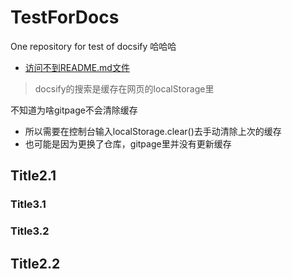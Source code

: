 # TestForDocs

One repository for test of docsify 哈哈哈

- [访问不到README.md文件](https://cloud.tencent.com/developer/article/1855878?areaSource=102001.12&traceId=Aj1sJkLVb5XRVAqU_zMa1)

> docsify的搜索是缓存在网页的localStorage里

不知道为啥gitpage不会清除缓存

- 所以需要在控制台输入localStorage.clear()去手动清除上次的缓存
- 也可能是因为更换了仓库，gitpage里并没有更新缓存

## Title2.1

### Title3.1

### Title3.2

## Title2.2
